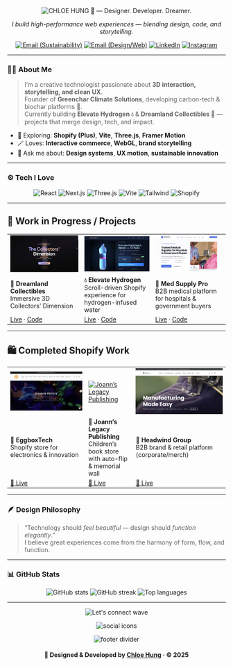 <!-- 🌸 Profile README • Chloe Hung -->

<!-- Header / Typing intro -->
<p align="center">
  <img
    alt="CHLOE HUNG 🩵 — Designer. Developer. Dreamer."
    src="https://readme-typing-svg.demolab.com?font=Inter&weight=800&size=28&duration=2600&pause=900&color=38BDF8&center=true&vCenter=true&width=900&lines=Chloe+Hung;Designer.+Developer.+Dreamer."
  />
</p>

<!-- Tagline -->
<p align="center">
  <em>I build high-performance web experiences — blending design, code, and storytelling.</em>
</p>

<!-- Contact & Socials -->
<p align="center">
  <a href="mailto:chloe@greenchar.co"><img alt="Email (Sustainability)" src="https://img.shields.io/badge/Email%20(Greenchar)-16a34a?style=for-the-badge&logo=gmail&logoColor=white"></a>
  <a href="mailto:chloehung.yingxuan@gmail.com"><img alt="Email (Design/Web)" src="https://img.shields.io/badge/Email%20(Design%2FWeb)-111827?style=for-the-badge&logo=gmail&logoColor=white"></a>
  <a href="https://www.linkedin.com/in/chloehungyx" target="_blank"><img alt="LinkedIn" src="https://img.shields.io/badge/LinkedIn-0A66C2?style=for-the-badge&logo=linkedin&logoColor=white"></a>
  <a href="https://instagram.com/hungst.er" target="_blank"><img alt="Instagram" src="https://img.shields.io/badge/Instagram-E4405F?style=for-the-badge&logo=instagram&logoColor=white"></a>
</p>

---

### 👩‍💻 About Me  
> I’m a creative technologist passionate about **3D interaction, storytelling, and clean UX**.<br>
> Founder of **Greenchar Climate Solutions**, developing carbon-tech & biochar platforms 🌱.<br>
> Currently building **Elevate Hydrogen 💧** & **Dreamland Collectibles 🧸** — projects that merge design, tech, and impact.

- 🧪 Exploring: **Shopify (Plus)**, **Vite**, **Three.js**, **Framer Motion**  
- 🪄 Loves: **Interactive commerce**, **WebGL**, **brand storytelling**  
- 💬 Ask me about: **Design systems**, **UX motion**, **sustainable innovation**

---

### ⚙️ Tech I Love
<p align="center">
  <img alt="React" src="https://img.shields.io/badge/React-20232a?logo=react&logoColor=61DAFB&style=for-the-badge">
  <img alt="Next.js" src="https://img.shields.io/badge/Next.js-000?logo=nextdotjs&logoColor=white&style=for-the-badge">
  <img alt="Three.js" src="https://img.shields.io/badge/Three.js-000?logo=three.js&logoColor=white&style=for-the-badge">
  <img alt="Vite" src="https://img.shields.io/badge/Vite-563D7C?logo=vite&logoColor=white&style=for-the-badge">
  <img alt="Tailwind" src="https://img.shields.io/badge/Tailwind-0ea5e9?logo=tailwindcss&logoColor=white&style=for-the-badge">
  <img alt="Shopify" src="https://img.shields.io/badge/Shopify-96BF48?logo=shopify&logoColor=white&style=for-the-badge">
</p>


---

## 🚧 Work in Progress / Projects

|  |  |  |
|---|---|---|
| [![Dreamland Collectibles](https://github.com/chloehungdev/chloehungdev/blob/main/dreamland-collectors.png)](https://3-d-interactive-dreamland-collectibles-9r4a-2xd9jnchk.vercel.app/) | [![Elevate Hydrogen](https://github.com/chloehungdev/chloehungdev/blob/main/elevate-hydrogen.png)](https://elevate-os-61cc9912.base44.app/) | [![Med Supply Pro](https://github.com/chloehungdev/chloehungdev/blob/main/medsupplypro.png)](https://med-supply-pro.vercel.app/home) |
| **🧸 Dreamland Collectibles**<br/>Immersive 3D Collectors' Dimension | **💧 Elevate Hydrogen**<br/>Scroll-driven Shopify experience for hydrogen-infused water | **🏥 Med Supply Pro**<br/>B2B medical platform for hospitals & government buyers |
| [Live](https://3-d-interactive-dreamland-collectibles-9r4a-2xd9jnchk.vercel.app/) · [Code](https://github.com/Chloehungdev/Dreamland-Collectibles) | [Live](https://elevate-os-61cc9912.base44.app/) · [Code](https://github.com/Chloehungdev/Elevate-POC) | [Live](https://med-supply-pro.vercel.app/home) · [Code](https://github.com/Chloehungdev/Med-Supply-Pro) |

---

## 🛍️ Completed Shopify Work

|  |  |  |
|---|---|---|
| [![EggboxTech](https://github.com/chloehungdev/chloehungdev/blob/main/eggboxtechhome.png)](https://www.eggboxtech.com) | [![Joann’s Legacy Publishing](https://github.com/chloehungdev/chloehungdev/blob/main/joannlegacyhero.png)](https://joannslegacypublishing.myshopify.com/) | [![Headwind Group](https://github.com/chloehungdev/chloehungdev/blob/main/headwindgrouphero.png)](https://headwind-group.com/) |
| **🧠 EggboxTech**<br/>Shopify store for electronics & innovation | **📖 Joann’s Legacy Publishing**<br/>Children’s book store with auto-flip & memorial wall | **🏢 Headwind Group**<br/>B2B brand & retail platform (corporate/merch) |
| [🔗 Live](https://www.eggboxtech.com) | [🔗 Live](https://joannslegacypublishing.myshopify.com/) | [🔗 Live](https://headwind-group.com/) |

---

### 🪶 Design Philosophy
> “Technology should *feel beautiful* — design should *function elegantly*.”  
> I believe great experiences come from the harmony of form, flow, and function.

---

### 📊 GitHub Stats

<p align="center">

  <!-- Main stats -->
  <picture>
    <!-- Dark mode -->
    <source
      media="(prefers-color-scheme: dark)"
      srcset="https://github-readme-stats.vercel.app/api?username=chloehungdev&show_icons=true&count_private=true&bg_color=00000000&title_color=A78BFA&text_color=E5E7EB&icon_color=60A5FA&border_color=2A2A2A&border_radius=14&custom_title=Chloe%20Hung%20·%20Creative%20Developer" />
    <!-- Light mode -->
    <source
      media="(prefers-color-scheme: light)"
      srcset="https://github-readme-stats.vercel.app/api?username=chloehungdev&show_icons=true&count_private=true&bg_color=00000000&title_color=4F46E5&text_color=111827&icon_color=2563EB&border_color=D1D5DB&border_radius=14&custom_title=Chloe%20Hung%20·%20Creative%20Developer" />
    <img alt="GitHub stats" height="160"
      src="https://github-readme-stats.vercel.app/api?username=chloehungdev&show_icons=true&count_private=true&bg_color=00000000&title_color=4F46E5&text_color=111827&icon_color=2563EB&border_color=D1D5DB&border_radius=14" />
  </picture>

  <!-- Streak -->
  <picture>
    <!-- Dark -->
    <source
      media="(prefers-color-scheme: dark)"
      srcset="https://streak-stats.demolab.com?user=chloehungdev&theme=transparent&hide_border=false&background=00000000&ring=F472B6&fire=F472B6&currStreakLabel=60A5FA&sideNums=A78BFA&sideLabels=E5E7EB&dates=9CA3AF&border_radius=14&border=2A2A2A" />
    <!-- Light -->
    <source
      media="(prefers-color-scheme: light)"
      srcset="https://streak-stats.demolab.com?user=chloehungdev&theme=transparent&hide_border=false&background=00000000&ring=EC4899&fire=EC4899&currStreakLabel=2563EB&sideNums=7C3AED&sideLabels=374151&dates=6B7280&border_radius=14&border=D1D5DB" />
    <img alt="GitHub streak" height="160"
      src="https://streak-stats.demolab.com?user=chloehungdev&theme=transparent&hide_border=false&background=00000000&ring=EC4899&fire=EC4899&currStreakLabel=2563EB&sideNums=7C3AED&sideLabels=374151&dates=6B7280&border_radius=14&border=D1D5DB" />
  </picture>

  <!-- Top languages -->
  <picture>
    <!-- Dark -->
    <source
      media="(prefers-color-scheme: dark)"
      srcset="https://github-readme-stats.vercel.app/api/top-langs/?username=chloehungdev&layout=compact&bg_color=00000000&title_color=60A5FA&text_color=E5E7EB&border_color=2A2A2A&border_radius=14&langs_count=6" />
    <!-- Light -->
    <source
      media="(prefers-color-scheme: light)"
      srcset="https://github-readme-stats.vercel.app/api/top-langs/?username=chloehungdev&layout=compact&bg_color=00000000&title_color=2563EB&text_color=111827&border_color=D1D5DB&border_radius=14&langs_count=6" />
    <img alt="Top languages" height="140"
      src="https://github-readme-stats.vercel.app/api/top-langs/?username=chloehungdev&layout=compact&bg_color=00000000&title_color=2563EB&text_color=111827&border_color=D1D5DB&border_radius=14&langs_count=6" />
  </picture>


---



<div align="center" style="max-width:2000px; margin:auto;">

<!-- Wave header with better color blend -->
<picture>
  <source media="(prefers-color-scheme: dark)"
    srcset="https://capsule-render.vercel.app/api?type=waving&color=6366F1&height=90&section=header&text=Let%E2%80%99s%20Connect!&fontColor=E5E7EB&fontSize=32&animation=twinkling&fontAlignY=36" />
  <source media="(prefers-color-scheme: light)"
    srcset="https://capsule-render.vercel.app/api?type=waving&color=60A5FA&height=90&section=header&text=Let%E2%80%99s%20Connect!&fontColor=0F172A&fontSize=32&animation=twinkling&fontAlignY=36" />
  <img alt="Let's connect wave"
    src="https://capsule-render.vercel.app/api?type=waving&color=60A5FA&height=90&section=header&text=Let%E2%80%99s%20Connect!&fontColor=0F172A&fontSize=32&animation=twinkling&fontAlignY=36" />
</picture>



<!-- Icon row -->
<p>
  <img
    src="https://skillicons.dev/icons?i=github,linkedin,instagram,notion,figma,vercel&perline=8"
    height="36" alt="social icons"/>
</p>

<!-- Closing wave footer -->
<picture>
  <source media="(prefers-color-scheme: dark)"
    srcset="https://capsule-render.vercel.app/api?type=transparent&height=60&section=footer&text=✨%20Thanks%20for%20visiting!%20✨&fontSize=18&fontColor=9CA3AF" />
  <source media="(prefers-color-scheme: light)"
    srcset="https://capsule-render.vercel.app/api?type=transparent&height=60&section=footer&text=✨%20Thanks%20for%20visiting!%20✨&fontSize=18&fontColor=6B7280" />
  <img alt="footer divider"
    src="https://capsule-render.vercel.app/api?type=transparent&height=60&section=footer&text=✨%20Thanks%20for%20visiting!%20✨&fontSize=18&fontColor=6B7280" />
</picture>

</div>

<h4 align="center">🩵 Designed & Developed by <a href="https://www.eggyhung.com" target="_blank">Chloe Hung</a> · © 2025</h4>
